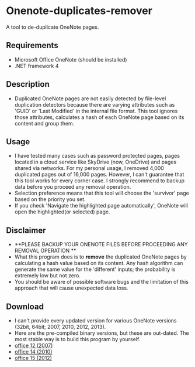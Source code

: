 Onenote-duplicates-remover
==========================
A tool to de-duplicate OneNote pages.

Requirements
------------
* Microsoft Office OneNote (should be installed)
* .NET framework 4

Description
-----------
* Duplicated OneNote pages are not easily detected by file-level duplication detectors because there are varying attributes such as 'GUID' or 'Last Modified' in the internal file format. This tool ignores those attributes, calculates a hash of each OneNote page based on its content and group them.

Usage
-----
* I have tested many cases such as password protected pages, pages located in a cloud service like SkyDrive (now, OneDrive) and pages shared via networks. For my personal usage, I removed 4,000 duplicated pages out of 16,000 pages. However, I can't guarantee that this tool works for every corner case. I strongly recommend to backup data before you proceed any removal operation.
* Selection preference means that this tool will choose the 'survivor' page based on the priority you set.
* If you check 'Navigate the highlighted page automatically', OneNote will open the highlighted(or selected) page.

Disclaimer
----------
* **PLEASE BACKUP YOUR ONENOTE FILES BEFORE PROCEEDING ANY REMOVAL OPERATION **
* What this program does is to **remove** the duplicated OneNote pages by calculating a hash value based on its content. Any hash algorithm can generate the same value for the 'different' inputs; the probability is extremely low but not zero.
* You should be aware of possible software bugs and the limitation of this approach that will cause unexpected data loss.

Download
--------
* I can't provide every updated version for various OneNote versions (32bit, 64bit; 2007, 2010, 2012, 2013).
* Here are the pre-compiled binary versions, but these are out-dated. The most stable way is to build this program by yourself.
* [office 12 (2007)](https://github.com/relue2718/onenote-duplicates-remover/blob/master/publish/12.zip)
* [office 14 (2010)](https://github.com/relue2718/onenote-duplicates-remover/blob/master/publish/14.zip)
* [office 15 (2012)](https://github.com/relue2718/onenote-duplicates-remover/blob/master/publish/15.zip)
